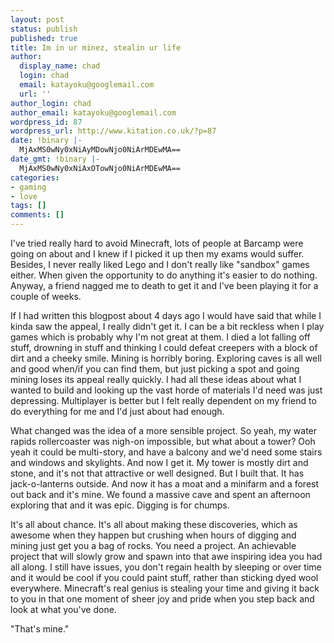 ```yaml
---
layout: post
status: publish
published: true
title: Im in ur minez, stealin ur life
author:
  display_name: chad
  login: chad
  email: katayoku@googlemail.com
  url: ''
author_login: chad
author_email: katayoku@googlemail.com
wordpress_id: 87
wordpress_url: http://www.kitation.co.uk/?p=87
date: !binary |-
  MjAxMS0wNy0xNiAyMDowNjo0NiArMDEwMA==
date_gmt: !binary |-
  MjAxMS0wNy0xNiAxOTowNjo0NiArMDEwMA==
categories:
- gaming
- love
tags: []
comments: []
---
```

<p>I've tried really hard to avoid Minecraft, lots of people at Barcamp were going on about and I knew if I picked it up then my exams would suffer. Besides, I never really liked Lego and I don't really like "sandbox" games either. When given the opportunity to do anything it's easier to do nothing. Anyway, a friend nagged me to death to get it and I've been playing it for a couple of weeks.</p>
<p>If I had written this blogpost about 4 days ago I would have said that while I kinda saw the appeal, I really didn't get it. I can be a bit reckless when I play games which is probably why I'm not great at them. I died a lot falling off stuff, drowning in stuff and thinking I could defeat creepers with a block of dirt and a cheeky smile. Mining is horribly boring. Exploring caves is all well and good when/if you can find them, but just picking a spot and going mining loses its appeal really quickly. I had all these ideas about what I wanted to build and looking up the vast horde of materials I'd need was just depressing. Multiplayer is better but I felt really dependent on my friend to do everything for me and I'd just about had enough.</p>
<p>What changed was the idea of a more sensible project. So yeah, my water rapids rollercoaster was nigh-on impossible, but what about a tower? Ooh yeah it could be multi-story, and have a balcony and we'd need some stairs and windows and skylights. And now I get it. My tower is mostly dirt and stone, and it's not that attractive or well designed. But I built that. It has jack-o-lanterns outside. And now it has a moat and a minifarm and a forest out back and it's mine. We found a massive cave and spent an afternoon exploring that and it was epic. Digging is for chumps. </p>
<p>It's all about chance. It's all about making these discoveries, which as awesome when they happen but crushing when hours of digging and mining just get you a bag of rocks. You need a project. An achievable project that will slowly grow and spawn into that awe inspiring idea you had all along. I still have issues, you don't regain health by sleeping or over time and it would be cool if you could paint stuff, rather than sticking dyed wool everywhere. Minecraft's real genius is stealing your time and giving it back to you in that one moment of sheer joy and pride when you step back and look at what you've done.</p>
<p>"That's mine."</p>
